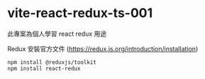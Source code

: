 # vite-react-redux-ts-001

此專案為個人學習 react redux 用途

Redux 安裝官方文件 (https://redux.js.org/introduction/installation)
```
npm install @reduxjs/toolkit
npm install react-redux
```